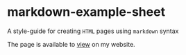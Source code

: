 # markdown-example-sheet
A style-guide for creating `HTML` pages using `markdown` syntax

The page is available to [view](www.digitalneanderthal.com/markdown-guide) on my website.
